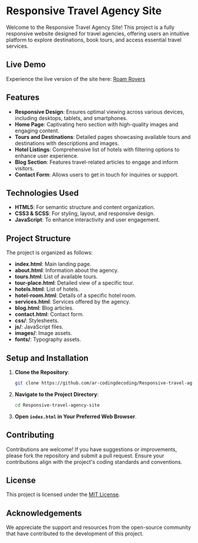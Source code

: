 # Responsive Travel Agency Site

Welcome to the Responsive Travel Agency Site! This project is a fully responsive website designed for travel agencies, offering users an intuitive platform to explore destinations, book tours, and access essential travel services.

## Live Demo

Experience the live version of the site here: [Roam Rovers](https://ar-codingdecoding.github.io/Responsive-travel-agency-site/)

## Features

- **Responsive Design**: Ensures optimal viewing across various devices, including desktops, tablets, and smartphones.
- **Home Page**: Captivating hero section with high-quality images and engaging content.
- **Tours and Destinations**: Detailed pages showcasing available tours and destinations with descriptions and images.
- **Hotel Listings**: Comprehensive list of hotels with filtering options to enhance user experience.
- **Blog Section**: Features travel-related articles to engage and inform visitors.
- **Contact Form**: Allows users to get in touch for inquiries or support.

## Technologies Used

- **HTML5**: For semantic structure and content organization.
- **CSS3 & SCSS**: For styling, layout, and responsive design.
- **JavaScript**: To enhance interactivity and user engagement.

## Project Structure

The project is organized as follows:

- **index.html**: Main landing page.
- **about.html**: Information about the agency.
- **tours.html**: List of available tours.
- **tour-place.html**: Detailed view of a specific tour.
- **hotels.html**: List of hotels.
- **hotel-room.html**: Details of a specific hotel room.
- **services.html**: Services offered by the agency.
- **blog.html**: Blog articles.
- **contact.html**: Contact form.
- **css/**: Stylesheets.
- **js/**: JavaScript files.
- **images/**: Image assets.
- **fonts/**: Typography assets.

## Setup and Installation

1. **Clone the Repository**:

   ```bash
   git clone https://github.com/ar-codingdecoding/Responsive-travel-agency-site.git
   ```

2. **Navigate to the Project Directory**:

   ```bash
   cd Responsive-travel-agency-site
   ```

3. **Open `index.html` in Your Preferred Web Browser**.

## Contributing

Contributions are welcome! If you have suggestions or improvements, please fork the repository and submit a pull request. Ensure your contributions align with the project's coding standards and conventions.

## License

This project is licensed under the [MIT License](LICENSE).

## Acknowledgements

We appreciate the support and resources from the open-source community that have contributed to the development of this project.
